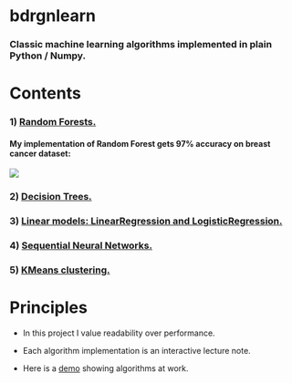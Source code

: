 # bdrgnlearn

### Classic machine learning algorithms implemented in plain Python / Numpy. 

# Contents

### 1) [Random Forests.](bdrgnlearn/ensemble.py) 

#### My implementation of Random Forest gets 97% accuracy on breast cancer dataset:
![](demo.gif)

### 2) [Decision Trees.](bdrgnlearn/tree.py)
### 3) [Linear models: LinearRegression and LogisticRegression.](bdrgnlearn/linear_model.py)
### 4) [Sequential Neural Networks.](bdrgnlearn/neural.py) 
### 5) [KMeans clustering.](bdrgnlearn/cluster.py)

# Principles

* In this project I value readability over performance. 

* Each algorithm implementation is an interactive lecture note. 

* Here is a [demo](https://nbviewer.jupyter.org/github/bdrgn/bdrgnlearn/blob/master/DEMO.ipynb) showing algorithms at work.
